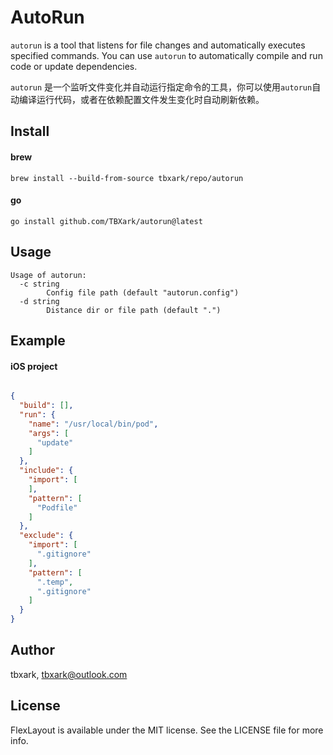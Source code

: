 # AutoRun

`autorun` is a tool that listens for file changes and automatically executes specified commands. You can use `autorun` to automatically compile and run code or update dependencies.

`autorun` 是一个监听文件变化并自动运行指定命令的工具，你可以使用`autorun`自动编译运行代码，或者在依赖配置文件发生变化时自动刷新依赖。

## Install

#### brew
```shell
brew install --build-from-source tbxark/repo/autorun
```

#### go
```shell
go install github.com/TBXark/autorun@latest
```


## Usage

```
Usage of autorun:
  -c string
        Config file path (default "autorun.config")
  -d string
        Distance dir or file path (default ".")
```

## Example

#### iOS project
```json

{
  "build": [],
  "run": {
    "name": "/usr/local/bin/pod",
    "args": [
      "update"
    ]
  },
  "include": {
    "import": [
    ],
    "pattern": [
      "Podfile"
    ]
  },
  "exclude": {
    "import": [
      ".gitignore"
    ],
    "pattern": [
      ".temp",
      ".gitignore"
    ]
  }
}

```


## Author

tbxark, tbxark@outlook.com

## License

FlexLayout is available under the MIT license. See the LICENSE file for more info.
